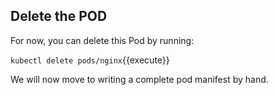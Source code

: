 ## Delete the POD

For now, you can delete this Pod by running:

`kubectl delete pods/nginx`{{execute}}

We will now move to writing a complete pod manifest by hand.